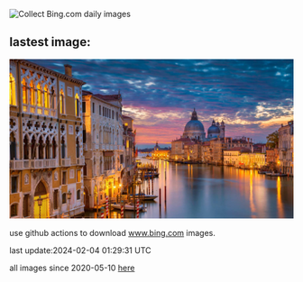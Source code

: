 ![Collect Bing.com daily images](https://github.com/counter2015/bing-daily-images/workflows/Collect%20Bing.com%20daily%20images/badge.svg)
## lastest image:
![](images/VeniceCarnival.jpg)

use github actions to download www.bing.com images.

last update:2024-02-04 01:29:31 UTC

all images since 2020-05-10 [here](https://github.com/counter2015/bing-daily-images/tree/master/images) 
